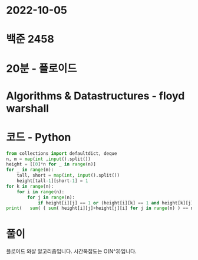 # 2022-10-05

# 백준 2458

# 20분 - 플로이드

# Algorithms & Datastructures - floyd warshall

# 코드 - Python

```python
from collections import defaultdict, deque
n, m = map(int ,input().split())
height = [[0]*n for _ in range(n)]
for _ in range(m):
    tall, short = map(int, input().split())
    height[tall-1][short-1] = 1
for k in range(n):
    for i in range(n):
        for j in range(n):
            if height[i][j] == 1 or (height[i][k] == 1 and height[k][j] == 1): height[i][j] = 1 # i보다 j가 작은 경우
print(   sum( ( sum( height[i][j]+height[j][i] for j in range(n) ) == n-1 ) for i in range(n) ) )
```

# 풀이

플로이드 와샬 알고리즘입니다. 시간복잡도는 O(N^3)입니다.
